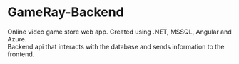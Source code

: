 # GameRay-Backend
Online video game store web app. Created using .NET, MSSQL, Angular and Azure.   
Backend api that interacts with the database and sends information to the frontend.   
